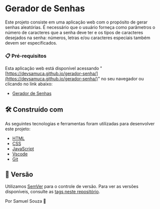 
# Gerador de Senhas

Este projeto consiste em uma aplicação web com o propósito de gerar senhas aleatórias. É necessário que o usuário forneça como parâmetros o número de caracteres que a senha deve ter e os tipos de caracteres desejados na senha: números, letras e/ou caracteres especiais também devem ser especificados.

### 📋 Pré-requisitos

Esta aplicação web está disponível acessando "[https://devsamuca.github.io/gerador-senha/](https://devsamuca.github.io/gerador-senha/)" no seu navegador ou clicando no link abaixo:

* [Gerador de Senhas](https://bit.ly/gerador-de-senha)

## 🛠️ Construído com

As seguintes tecnologias e ferramentas foram utilizadas para desenvolver este projeto:

* [HTML](https://www.w3schools.com/html/default.asp)
* [CSS](https://www.w3schools.com/css/default.asp)
* [JavaScript](https://www.w3schools.com/js/default.asp)
* [Vscode](https://code.visualstudio.com/)
* [Git](https://git-scm.com/)

## 📌 Versão

Utilizamos [SemVer](http://semver.org/) para o controle de versão. Para ver as versões disponíveis, consulte as [tags neste repositório](https://github.com/devsamuca/gerador-senha/tags).

Por Samuel Souza 🌹
